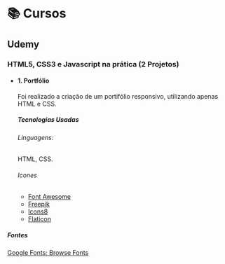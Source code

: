 # 📚 Cursos
## Udemy
### HTML5, CSS3 e Javascript na prática (2 Projetos)
* #### 1. Portfólio
  Foi realizado a criação de um portifólio responsivo, utilizando apenas HTML e CSS.

  ##### Tecnologias Usadas
  ###### Linguagens:
  HTML, CSS.
  
  ###### Icones 
   * [Font Awesome](https://www.google.com/url?sa=t&rct=j&q=&esrc=s&source=web&cd=&ved=2ahUKEwjuhPHcs_-HAxXvspUCHaPjFSAQFnoECAoQAQ&url=https%3A%2F%2Ffontawesome.com%2F&usg=AOvVaw1jO1LUIO7z49aWbbIaNphX&opi=89978449)
   * [Freepik](https://www.freepik.com)
   * [Icons8](https://icons8.com.br)
   * [Flaticon](https://www.flaticon.com/br/)
  
##### Fontes 
[Google Fonts: Browse Fonts](https://fonts.google.com/?preview.layout=grid)

